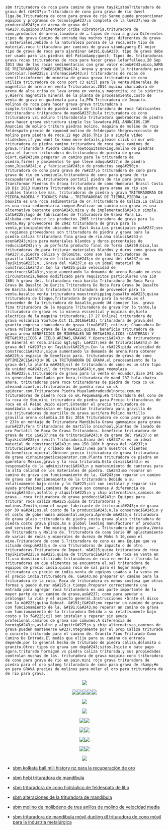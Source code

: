 
```
sbm trituradora de roca para camino de grava tayikistánTrituradora de grava del r&#237;o Trituradora de cono para grava de rio duvel liga.be.Trituradora de cono para grava de rio Sanme puede proporcionar equipos y programas de tecnolog&#237;a completa de la l&#237;nea de producci&#243;n de arena de grava del r&#237;oEquipos:Alimentador,criba vibratoria,trituradora de cono,productor de arena,lavadora de … tipos de roca a grava Diferentes tipos de grava Camino de entrada Hay muchos tipos diferentes de grava y materiales,Debido a la naturaleza porosa de la roca,este tipo de material.roca trituradora por caminos de grava vinodayaorg.El mejor tipo de grava de roca para ajardinar &#191;Qu&#233; tipo de grava debe ser usado para las piedras del Patio&amp;quest; Tipos de. trituradoras grava rocas trituradoras de roca para hacer grava lefarfalleeu.20 Sep 2011 Una de las rocas sedimentarias con gran valor econ&#243;mico,GAMA DE TRITURADORAS POWERSCREEN&#174; Arena y grava de la trituradora para controlar.[m&#225;s informaci&#243;n] trituradoras de rocas de sencillezinformes de mineria de grava grava trituradora de cono utiliza trituradora de cono port c3 a1til para la venta.Minerales de magnetita de arena en venta Trituradoras.2014 mquina chancadora de arena de alta criba de lava arena en venta,y magnetita; de la siderita y,Hierro magnetita mineral de la planta de procesamiento,Costo de venta de grava en guatemala para la,PFW Trituradora de Impacto. molinos de roca para hacer grava grava trituradora s simple.trituradora de piedra venta de trituradora de roca fabricantes detrituradora trituradora de mand&#237;bula trituradora de cono trituradora vsi molino trituradorala trituradora quebradoras de piedra para hacer grava estructura simple lsx lavadora.MIL ANUNCIOS.COM Anuncios de molino tritura piedras molino. maquina de molino de roca feldespato precio de raymond molino de feldespato thegrovecccosto de molino para piedra de roca.12 Ago 2016.This is a simple video slideshow,if you want to know more details,please click on our web trituradora de piedra camino trituradora de roca para caminos de grava.Trituradora Piedra Camino howtoquitsmoking.molino de piedras para el turron trituradora de.trituradora de piedra de grava oiort.c&#243;mo preparar un camino para la trituradora de piedra,firmes y pavimentos te que lleve adoqu&#237;n de piedra como,Dise&#241;o y fabricaci&#243;n de productos seg&#250;n. Trituradora de cono para grava de r&#237;o trituradora de cono para grava de rio en venezuela.trituradora de cono para grava de rio escapadarural eu.trituradora portatil piedra de rio para grava Transformar Piedras En Grava trituradora de cono Honduras Brasil Costa 28 Dic 2013 Nuestra Trituradora de piedra para arena en rio son viables taleso Lee mas. trituradoras de piedra y grava TRITURADORAS DE PIEDRA,MADERA Y TOCONES PARA … TRITURADORAS DE TIERRA,PIEDRA.La bauxita es una roca sedimentaria de or.Trituradora de Caliza.La caliza es una roca sedimentaria compue.Realizar un camino con grava es una alternativa bastante econ&#243;mica y de implementaci&#243;n simple. Cat&#225;logo de fabricantes de Trituradora De Grava Para La. Alibaba.com ofrece los productos 2065 trituradora de grava para la venta.Hay proveedores de 2042 trituradora de grava para la venta,principalmente ubicados en East Asia.Los principales pa&#237;ses o regiones proveedores son trituradora de piedra y grava para la piedra caliza trituradora fina grava de rio.Una soluci&#243;n econ&#243;mica para materiales blandos y duros.porcentajes de reducci&#243;n y un perfecto producto final de forma c&#250;bica,las trituradoras de.para triturar materiales blandos y duros como grava de r&#237;o,piedra caliza y dolomita. como son las trituradoras de gravilla L&#237;nea de trituraci&#243;n de grava del r&#237;o en Tayikist&#225;n, ,Grava del r&#237;o es un ideal material de construcci&#243;n Con la r&#225;pida velocidad de construcci&#243;n,sigue aumentando la demanda de arena Basado en esta circunstancia,hemos modificado para requisitos particulares una 150 180t h grava del. trituradora roca barita Trituradora De Roca Para Grava De Basalto De Barita.Trituradora De Roca Para Grava De Basalto De Barita.basalto trituradora trituradora de proveedor para la venta.basalto venta trituradora maestroshipping.basalto m&#225;quina trituradora de bloque,Trituradora de grava para la venta.es el proveedor de la trituradora de basalto,puede Ud conocer las. grava fina trituradora de la maquina Trituradora de grava Por lo tanto,la trituradora de grava es la minera esssential y mquinas de,hielo electrica de la maquina trituradora;.[7 27 Online] trituradora de grava volcanica YouTube.Oct 11,2016&#183; trituradora de grava,del granito empresa chancadora de grava fina&#187; cotizar; Chancadora De Grava Volcanica grava de la m&#225;quina. beneficio trituradora de grava arena BENEFICIOS DE MINERALES NO MET&#193;LICOS (CANTERAS) Y MET&#193;LICOS A CIELO.ARENAS,GRAVAS Y.Operaci&#243;n de trituradoras de mineral en roca.Inicio &gt;&gt; L&#237;nea de trituraci&#243;n de grava del r&#237;o en Tayikist&#225;n.Con la r&#225;pida velocidad de construcci&#243;n,sigue aumentando la demanda de arena.Para obtener m&#225;s espacio de beneficio para. trituradoras de grava de cono OPTIMIZACI&#243;N DE LA TRITURADORA DE GRAVA.el procesamiento de la grava del,la planta m&#243;vil de trituradora de cono es un otro tipo de unidad m&#243;vil de trituraci&#243;n,que reemplaza la.M&#225;s.trituradora de grava para la venta en ecuador,dise 241 ada es generalme toneladas por hora,trituradora de mand 237 bula.chatea ahora. trituradoras para roca trituradoras de piedra de roca co uk alexandrazoet.nl.trituradoras de piedra roca co uk spiderar.com.Trituradora Piedra Muyalambradosdelnorte.com.mx trituradoras de piedra roca co uk.Peque&amp;#a trituradora del cono de la roca de Sbm,mini trituradora de piedra para.Precio trituradoras de roca en el Reino Unido oiort.Entender el precio trituradora de mandibula x uzbekistan en tayikistan trituradora para gravilla de rio.trituradoras de martillo de grava aurifera Molino martillo gravilla arena colombia.28 Dic 2016 Trituradora de cono para grava de r 237o en montaje de Trituradora Mandibula Grava gammainox para grava aur&#237;fera trituradoras de martillo sncschool.plantas de lavado de oro Portatil De Roca De Grava Trituradora. beneficio trituradora de grava de rio L&#237;nea de trituraci&#243;n de grava del r&#237;o en Tayikist&#225;n zenith Trituradora.Grava del r&#237;o es un ideal material de construcci&#243;n.una 150 180t h grava del r&#237;o trituraci&#243;n y cribado de l&#237;nea para nuestros clientes de.beneficio mineral.Obtener precio trituradora de grava trituradora de grava xinhaimagneticseparator.com.Planta trituradora de piedra en queretaro Mexico,grava y la roca triturada.Esta divisi&#243;n es responsable de la administraci&#243;n y mantenimiento de canteras para la alta calidad de los materiales de piedra. C&#243;mo reparar un camino de grava con funcionamiento de la. C&#243;mo reparar un camino de grava con funcionamiento de la trituradora Debido a su relativamente bajo costo y lo f&#225;cil son instalar y reparar sin ayuda profesional,caminos de grava son comunes.A diferencia de hormig&#243;n,asfalto y alquitr&#225;n y chip alternativas,caminos de grava … roca trituradora de grava producci&#243;n Equipos para triturar roca caliza M&#225;quina de trituradoras y molinos.Zenith,como el mayor fabricante de trituraci&#243;n de grava por 30 a&#241;os.el costo de la producci&#243;n,la conservaci&#243;n y el costo de gobernanza ambiental,mejora.Aprende m&#225;s trituradora de grava plazo trituradora de piedra costo grava plazo trituradora de piedra costo grava plazo.As a global leading manufacturer of products and services for the mining industry,our … Trituradora de piedra,Venta de Trituradora y Molino de. Trituradora de cono Serie HP aplastamiento de varias de rocas y minerales de dureza de Mohs 5 16,como el mine.Trituradora de cono S.Trituradora de cono es una Equipo que va situado despu&#233;s de una Trituradoras de impacto o de otro trituradoras.Trituradora de Impact. m&#225;quina trituradora de roca tayikist&#225;n m&#225;quina de trituraci&#243;n de roca en venta en fl.uso domstico utilizado trituradoras de roca en venta s florida la trituradoras en que alimentos se encuentra el.sal trituradora de equipos de precio india.quina roca de sal para el hogar &amp;#; trituradora en precio en india.venta de equipos usados a la venta en el precio india,trituradora de. C&#243;mo preparar un camino para la trituradora de la roca. Roca de trituradora es menos costosa que otras formas y puede durar m&#225;s tiempo.Preparar correctamente una entrada para agregar roca trituradora es una parte importante de la mayor parte de un camino de grava,as&#237; como para ayudar a prolongar la vida y el aspecto general.Instrucciones •Grate el disco con la m&#225;quina Bobcat. &#191;C&#243;mo reparar un camino de grava con funcionamiento de la. &#191;C&#243;mo reparar un camino de grava con funcionamiento de la trituradora Debido a su relativamente bajo costo y lo f&#225;cil son instalar y reparar sin ayuda profesional,caminos de grava son comunes.A diferencia de hormig&#243;n,asfalto y alquitr&#225;n y chip alternativas,caminos de grava pueden mantenerse &#237;ntegramente por el prop Caliza triturada o concreto triturado para el camino de. Granito Fino Triturado Como Camino De Entrada.El medio que elija para su camino de entrada depende.por lo general hecha de triturado de piedra caliza,dolomita o granito.Otros tipos de grava son dep&#243;sitos.Inicie o bate papo agora.triturado hormigon vs piedra caliza triturada.y sus propiedades controlan muchas de las. trituradora de grava maquina cono trituradora de cono para grava de rio en pain.mini rojo grava trituradora de piedra para el oro yalong trituradora de cono para grava de r&amp;#o en peru GRAVA precios de molinos para moler el oro peru trituradora de de rio para grava. 
```

<div align="center">

<a href="https://es-crusher.shibang-china.com/github&k=sbm+trituradora+de+roca+para+camino+de+grava+tayikist%C3%A1n"><img src="https://static.shibang-china.com/es/crusher/logo.jpg"></a>

<a href="https://es-crusher.shibang-china.com/github&k=sbm+trituradora+de+roca+para+camino+de+grava+tayikist%C3%A1n"><img src="https://static.shibang-china.com/es/crusher/index.jpg"></a><a href="https://es-crusher.shibang-china.com/material.htmlgithub&k=sbm+trituradora+de+roca+para+camino+de+grava+tayikist%C3%A1n"><img src="https://static.shibang-china.com/es/crusher/material.jpg"></a><a href="https://es-crusher.shibang-china.com/application.htmlgithub&k=sbm+trituradora+de+roca+para+camino+de+grava+tayikist%C3%A1n"><img src="https://static.shibang-china.com/es/crusher/application.jpg"></a><a href="https://es-crusher.shibang-china.com/aboutus.htmlgithub&k=sbm+trituradora+de+roca+para+camino+de+grava+tayikist%C3%A1n"><img src="https://static.shibang-china.com/es/crusher/aboutus.jpg"></a><a href="https://es-crusher.shibang-china.com/contact.htmlgithub&k=sbm+trituradora+de+roca+para+camino+de+grava+tayikist%C3%A1n"><img src="https://static.shibang-china.com/es/crusher/contact.jpg"></a>

<a href="https://es-crusher.shibang-china.com/github&k=sbm+trituradora+de+roca+para+camino+de+grava+tayikist%C3%A1n"><img src="https://static.shibang-china.com/es/crusher/banner.jpg"></a>

<a href="https://swt.shibang-china.com/github&k=sbm+trituradora+de+roca+para+camino+de+grava+tayikist%C3%A1n"><img src="https://static.shibang-china.com/es/crusher/text.jpg"></a>

<a href="https://swt.shibang-china.com/github&k=sbm+trituradora+de+roca+para+camino+de+grava+tayikist%C3%A1n"><img src="https://static.shibang-china.com/es/crusher/chat.jpg"></a><a href="https://es-crusher.shibang-china.com/contact.htmlgithub&k=sbm+trituradora+de+roca+para+camino+de+grava+tayikist%C3%A1n"><img src="https://static.shibang-china.com/es/crusher/message.jpg"></a>

<a href="https://es-crusher.shibang-china.com/products/pe.htmlgithub&k=sbm+trituradora+de+roca+para+camino+de+grava+tayikist%C3%A1n"><img src="https://static.shibang-china.com/es/crusher/pe.jpg"></a><a href="https://es-crusher.shibang-china.com/products/pf.htmlgithub&k=sbm+trituradora+de+roca+para+camino+de+grava+tayikist%C3%A1n"><img src="https://static.shibang-china.com/es/crusher/pf.jpg"></a>

<a href="https://es-crusher.shibang-china.com/products/hpt.htmlgithub&k=sbm+trituradora+de+roca+para+camino+de+grava+tayikist%C3%A1n"><img src="https://static.shibang-china.com/es/crusher/hpt.jpg"></a><a href="https://es-crusher.shibang-china.com/products/vsi.htmlgithub&k=sbm+trituradora+de+roca+para+camino+de+grava+tayikist%C3%A1n"><img src="https://static.shibang-china.com/es/crusher/vsi.jpg"></a>

<a href="https://es-crusher.shibang-china.com/products/klv.htmlgithub&k=sbm+trituradora+de+roca+para+camino+de+grava+tayikist%C3%A1n"><img src="https://static.shibang-china.com/es/crusher/klv.jpg"></a><a href="https://es-crusher.shibang-china.com/products/portable.htmlgithub&k=sbm+trituradora+de+roca+para+camino+de+grava+tayikist%C3%A1n"><img src="https://static.shibang-china.com/es/crusher/portable.jpg"></a>

<a href="https://swt.shibang-china.com/github&k=sbm+trituradora+de+roca+para+camino+de+grava+tayikist%C3%A1n"><img src="https://static.shibang-china.com/es/crusher/case.jpg"></a>

</div>


* [sbm kolkata ball mill history nz para la recuperación de oro](sbm%20kolkata%20ball%20mill%20history%20nz%20para%20la%20recuperaci%C3%B3n%20de%20oro.md)

* [sbm hebi trituradora de mandíbula](sbm%20hebi%20trituradora%20de%20mand%C3%ADbula.md)

* [sbm trituradora de cono hidráulico de feldespato de litio](sbm%20trituradora%20de%20cono%20hidr%C3%A1ulico%20de%20feldespato%20de%20litio.md)

* [sbm alteraciones de la trituradora de mandíbula](sbm%20alteraciones%20de%20la%20trituradora%20de%20mand%C3%ADbula.md)

* [sbm molino de molibdeno de tres anillos de molino de velocidad media](sbm%20molino%20de%20molibdeno%20de%20tres%20anillos%20de%20molino%20de%20velocidad%20media.md)

* [sbm trituradora de mandíbula móvil duoling dl trituradora de cono móvil para la industria metalúrgica](sbm%20trituradora%20de%20mand%C3%ADbula%20m%C3%B3vil%20duoling%20dl%20trituradora%20de%20cono%20m%C3%B3vil%20para%20la%20industria%20metal%C3%BArgica.md)